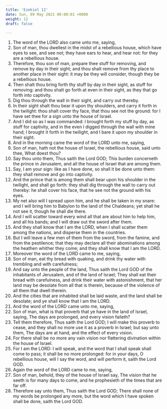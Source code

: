 ```yaml
---
title: 'Ezekiel 12'
date: Sun, 09 May 2021 00:00:01 +0000
weight: 12
draft: false
  
---
```


1. The word of the LORD also came unto me, saying,
2. Son of man, thou dwellest in the midst of a rebellious house, which have eyes to see, and see not; they have ears to hear, and hear not: for they are a rebellious house.
3. Therefore, thou son of man, prepare thee stuff for removing, and remove by day in their sight; and thou shalt remove from thy place to another place in their sight: it may be they will consider, though they be a rebellious house.
4. Then shalt thou bring forth thy stuff by day in their sight, as stuff for removing: and thou shalt go forth at even in their sight, as they that go forth into captivity.
5. Dig thou through the wall in their sight, and carry out thereby.
6. In their sight shalt thou bear it upon thy shoulders, and carry it forth in the twilight: thou shalt cover thy face, that thou see not the ground: for I have set thee for a sign unto the house of Israel.
7. And I did so as I was commanded: I brought forth my stuff by day, as stuff for captivity, and in the even I digged through the wall with mine hand; I brought it forth in the twilight, and I bare it upon my shoulder in their sight.
8. And in the morning came the word of the LORD unto me, saying,
9. Son of man, hath not the house of Israel, the rebellious house, said unto thee, What doest thou?
10. Say thou unto them, Thus saith the Lord GOD; This burden concerneth the prince in Jerusalem, and all the house of Israel that are among them.
11. Say, I am your sign: like as I have done, so shall it be done unto them: they shall remove and go into captivity.
12. And the prince that is among them shall bear upon his shoulder in the twilight, and shall go forth: they shall dig through the wall to carry out thereby: he shall cover his face, that he see not the ground with his eyes.
13. My net also will I spread upon him, and he shall be taken in my snare: and I will bring him to Babylon to the land of the Chaldeans; yet shall he not see it, though he shall die there.
14. And I will scatter toward every wind all that are about him to help him, and all his bands; and I will draw out the sword after them.
15. And they shall know that I am the LORD, when I shall scatter them among the nations, and disperse them in the countries.
16. But I will leave a few men of them from the sword, from the famine, and from the pestilence; that they may declare all their abominations among the heathen whither they come; and they shall know that I am the LORD.
17. Moreover the word of the LORD came to me, saying,
18. Son of man, eat thy bread with quaking, and drink thy water with trembling and with carefulness;
19. And say unto the people of the land, Thus saith the Lord GOD of the inhabitants of Jerusalem, and of the land of Israel; They shall eat their bread with carefulness, and drink their water with astonishment, that her land may be desolate from all that is therein, because of the violence of all them that dwell therein.
20. And the cities that are inhabited shall be laid waste, and the land shall be desolate; and ye shall know that I am the LORD.
21. And the word of the LORD came unto me, saying,
22. Son of man, what is that proverb that ye have in the land of Israel, saying, The days are prolonged, and every vision faileth?
23. Tell them therefore, Thus saith the Lord GOD; I will make this proverb to cease, and they shall no more use it as a proverb in Israel; but say unto them, The days are at hand, and the effect of every vision.
24. For there shall be no more any vain vision nor flattering divination within the house of Israel.
25. For I am the LORD: I will speak, and the word that I shall speak shall come to pass; it shall be no more prolonged: for in your days, O rebellious house, will I say the word, and will perform it, saith the Lord GOD.
26. Again the word of the LORD came to me, saying,
27. Son of man, behold, they of the house of Israel say, The vision that he seeth is for many days to come, and he prophesieth of the times that are far off.
28. Therefore say unto them, Thus saith the Lord GOD; There shall none of my words be prolonged any more, but the word which I have spoken shall be done, saith the Lord GOD.

